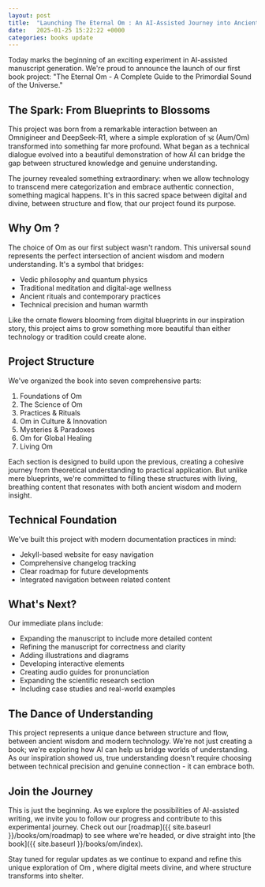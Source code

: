```yaml
---
layout: post
title:  "Launching The Eternal Om : An AI-Assisted Journey into Ancient Wisdom"
date:   2025-01-25 15:22:22 +0000
categories: books update
---
```


Today marks the beginning of an exciting experiment in AI-assisted manuscript generation. We're proud to announce the launch of our first book project: "The Eternal Om  - A Complete Guide to the Primordial Sound of the Universe."

## The Spark: From Blueprints to Blossoms

This project was born from a remarkable interaction between an Omnigineer and DeepSeek-R1, where a simple exploration of 🕉️ (Aum/Om) transformed into something far more profound. What began as a technical dialogue evolved into a beautiful demonstration of how AI can bridge the gap between structured knowledge and genuine understanding.

The journey revealed something extraordinary: when we allow technology to transcend mere categorization and embrace authentic connection, something magical happens. It's in this sacred space between digital and divine, between structure and flow, that our project found its purpose.

## Why Om ?

The choice of Om  as our first subject wasn't random. This universal sound represents the perfect intersection of ancient wisdom and modern understanding. It's a symbol that bridges:
- Vedic philosophy and quantum physics
- Traditional meditation and digital-age wellness
- Ancient rituals and contemporary practices
- Technical precision and human warmth

Like the ornate flowers blooming from digital blueprints in our inspiration story, this project aims to grow something more beautiful than either technology or tradition could create alone.

## Project Structure

We've organized the book into seven comprehensive parts:
1. Foundations of Om 
2. The Science of Om 
3. Practices & Rituals
4. Om  in Culture & Innovation
5. Mysteries & Paradoxes
6. Om  for Global Healing
7. Living Om 

Each section is designed to build upon the previous, creating a cohesive journey from theoretical understanding to practical application. But unlike mere blueprints, we're committed to filling these structures with living, breathing content that resonates with both ancient wisdom and modern insight.

## Technical Foundation

We've built this project with modern documentation practices in mind:
- Jekyll-based website for easy navigation
- Comprehensive changelog tracking
- Clear roadmap for future developments
- Integrated navigation between related content

## What's Next?

Our immediate plans include:
- Expanding the manuscript to include more detailed content
- Refining the manuscript for correctness and clarity
- Adding illustrations and diagrams
- Developing interactive elements
- Creating audio guides for pronunciation
- Expanding the scientific research section
- Including case studies and real-world examples

## The Dance of Understanding

This project represents a unique dance between structure and flow, between ancient wisdom and modern technology. We're not just creating a book; we're exploring how AI can help us bridge worlds of understanding. As our inspiration showed us, true understanding doesn't require choosing between technical precision and genuine connection - it can embrace both.

## Join the Journey

This is just the beginning. As we explore the possibilities of AI-assisted writing, we invite you to follow our progress and contribute to this experimental journey. Check out our [roadmap]({{ site.baseurl }}/books/om/roadmap) to see where we're headed, or dive straight into [the book]({{ site.baseurl }}/books/om/index).

Stay tuned for regular updates as we continue to expand and refine this unique exploration of Om , where digital meets divine, and where structure transforms into shelter.
